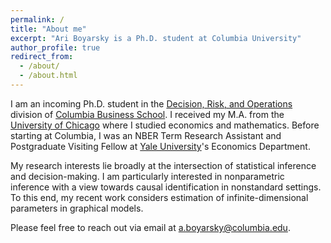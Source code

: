 ```yaml
---
permalink: /
title: "About me"
excerpt: "Ari Boyarsky is a Ph.D. student at Columbia University"
author_profile: true
redirect_from: 
  - /about/
  - /about.html
---
```


I am an incoming Ph.D. student in the [Decision, Risk, and Operations](https://www8.gsb.columbia.edu/faculty-research/divisions/decision-risk-operations) division of [Columbia Business School](https://home.gsb.columbia.edu/). I received my M.A. from the [University of Chicago](https://uchicago.edu/) where I studied economics and mathematics. Before starting at Columbia, I was an NBER Term Research Assistant and Postgraduate Visiting Fellow at [Yale University](https://yale.edu/)'s Economics Department.

My research interests lie broadly at the intersection of statistical inference and decision-making. I am particularly interested in nonparametric inference with a view towards causal identification in nonstandard settings. To this end, my recent work considers estimation of infinite-dimensional parameters in graphical models.

Please feel free to reach out via email at [a.boyarsky@columbia.edu](mailto:a.boyarsky@columbia.edu).

